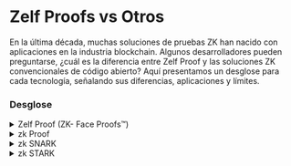 # Zelf Proofs vs Otros

En la última década, muchas soluciones de pruebas ZK han nacido con aplicaciones en la industria blockchain. Algunos desarrolladores pueden preguntarse, ¿cuál es la diferencia entre Zelf Proof y las soluciones ZK convencionales de código abierto? Aquí presentamos un desglose para cada tecnología, señalando sus diferencias, aplicaciones y límites.

### Desglose

<details>

<summary>Zelf Proof (ZK- Face Proofs™)</summary>

**Definición**\
No interactivo, altamente escalable, tamaño de prueba pequeño, configuración confiable a través de mecanismo de licencias.

La tecnología **ZelfProof** (ZK- Face Proofs™) no depende de pruebas de conocimiento cero convencionales (ZKPs). Sin embargo, logra el mismo objetivo: verificar la autenticidad de un rostro sin revelar ninguna información biométrica. Al generar un ZelfProof único, esto permite a alguien cifrar información con su rostro sin divulgar el rostro a ningún tercero. El **ZelfProof** no divulga los datos del rostro en ningún momento. Esto asegura verificación de identidad que preserva la privacidad y es segura sin necesidad de exponer o almacenar datos biométricos.

**Configuración Confiable**

Configuración confiable a través de un mecanismo de licencias

**Interactividad**

No interactivo, puede verificarse offline

**Tamaño de Prueba**

\~ 2- 3kb y 60 kb en formato QR

**Tiempo de Verificación**

Rápido, también funciona en móvil

**Escalabilidad**

Altamente escalable ya que puede ejecutarse en el móvil directamente sin ningún cómputo de servidor

**Suposiciones de Seguridad**

Los ZelfQRs están basados en criptografía de Curva Elíptica. Los Certificados Faciales pronto serán cuántico-seguros.

**Seguridad Post-Cuántica**

La versión PQC de Certificados Faciales es cuántico-segura.

**Complejidad**

SDK simple

**Transparencia**

Configuración confiable a través de un mecanismo de licencias (no completamente transparente).

**Casos de Uso**

Verificación de atributos eID funcionales (eKYC) \
Prueba de presencia y humanidad única \
Autenticación de transacciones basada en rostro \
Registro basado en rostro \
Inicio de sesión basado en rostro \
Cifrado de documento/archivo/disco basado en rostro \
Firma de documento/archivo basada en rostro \
IDs Nacionales/eID con Verificación Offline/Online \
Seguridad de Billetera

**Idoneidad para Blockchain**

Los **ZelfProofs** pueden integrarse en una blockchain de identidad, como HyperLedger Indy, vía el protocolo ZelfEncrypt de Tecnología de Libro Distribuido (DLT). Esto permite verificación de identidad segura y que preserva la privacidad en la blockchain sin exponer o almacenar datos biométricos sensibles.

</details>

<details>

<summary>zk Proof</summary>

Una clase general de pruebas de conocimiento cero donde una parte prueba la validez de una declaración sin revelar información.

**Configuración Confiable**

Depende del protocolo específico, típicamente interactivo.

**Interactividad**

A menudo interactivo (múltiples rondas de comunicación entre probador y verificador).

**Tamaño de Prueba**

Puede ser grande dependiendo de la complejidad de la prueba.

**Tiempo de Verificación**

Puede ser lento y depende del tamaño de la prueba y cómputo.

**Escalabilidad**

Limitada, especialmente para cómputos grandes.

**Suposiciones de Seguridad**

Varía, a menudo se basan en suposiciones criptográficas estándar.

**Seguridad Post-Cuántica**

Depende de las primitivas criptográficas utilizadas (la mayoría no son cuántico-seguras).

**Complejidad**

Generalmente simple, pero requiere múltiples rondas de interacción.

**Transparencia**

Varía según el protocolo.

**Casos de Uso**

Autenticación que preserva la privacidad, intercambio de datos, etc.

**Idoneidad para Blockchain**

Limitada; típicamente no se usa directamente en blockchains debido a tamaños de prueba más grandes e interactividad.

</details>

<details>

<summary>zk SNARK</summary>

Pruebas de conocimiento cero sucintas y no interactivas con tamaños de prueba pequeños y verificación rápida.

**Configuración Confiable**

Sí (requiere configuración confiable).

**Interactividad**

No interactivo (una vez que se genera la prueba, no se necesita más interacción).

**Tamaño de Prueba**

Pequeño (unos pocos cientos de bytes).

**Tiempo de Verificación**

Verificación muy rápida.

**Escalabilidad**

Menos escalable para cómputos muy grandes.

**Suposiciones de Seguridad**

Basado en criptografía de curva elíptica (ECDLP), no cuántico-seguro.

**Seguridad Post-Cuántica**

No (vulnerable a ataques cuánticos debido a la dependencia en criptografía de curva elíptica).

**Complejidad**

Más complejo debido a matemáticas de curva elíptica y configuración confiable.

**Transparencia**

Requiere configuración confiable (no completamente transparente).

**Casos de Uso**

Sistemas enfocados en privacidad como Zcash, y pruebas de identidad.

**Idoneidad para Blockchain**

Ampliamente usado para privacidad en aplicaciones blockchain (ej., Zcash).

</details>

<details>

<summary>zk STARK</summary>

Pruebas de conocimiento cero escalables y transparentes diseñadas para cómputos grandes, sin configuración confiable.

**Configuración Confiable**

No (transparente, sin configuración confiable).

**Interactividad**

No interactivo (como ZK-SNARKs).

**Tamaño de Prueba**

Grande (kilobytes a megabytes).

**Tiempo de Verificación**

Verificación rápida, pero ligeramente más lenta que SNARKs para pruebas pequeñas.

**Escalabilidad**

Altamente escalable, maneja cómputos grandes eficientemente.

**Suposiciones de Seguridad**

Basado en funciones hash (cuántico-seguro).

**Seguridad Post-Cuántica**

Sí (resistente a ataques cuánticos).

**Complejidad**

Más simple que SNARKs, no necesita configuración, usa funciones hash básicas.

**Transparencia**

Completamente transparente (no requiere configuración confiable).

**Casos de Uso**

Escalamiento de blockchain, cómputos a gran escala (ej., StarkWare).

**Idoneidad para Blockchain**

Mejor adaptado para escalamiento de blockchain y DApps de alto rendimiento (ej., soluciones de capa 2).

</details>

